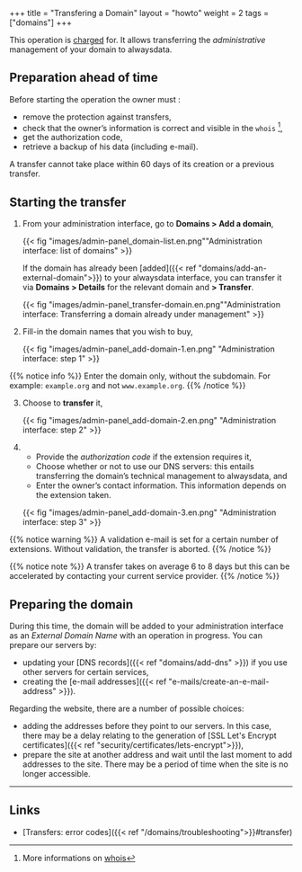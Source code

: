 +++
title = "Transfering a Domain"
layout = "howto"
weight = 2
tags = ["domains"]
+++

This operation is [charged](https://www.alwaysdata.com/en/domains/#main) for. It allows transferring the *administrative* management of your domain to alwaysdata.

## Preparation ahead of time

Before starting the operation the owner must :

- remove the protection against transfers,
- check that the owner’s information is correct and visible in the `whois` [^1],
- get the authorization code,
- retrieve a backup of his data (including e-mail).

A transfer cannot take place within 60 days of its creation or a previous transfer.

## Starting the transfer

1.  From your administration interface, go to **Domains > Add a domain**,
    
    {{< fig "images/admin-panel_domain-list.en.png""Administration interface: list of domains" >}}
    
    If the domain has already been [added]({{< ref "domains/add-an-external-domain">}}) to your alwaysdata interface, you can transfer it via **Domains > Details** for the relevant domain and **> Transfer**.

    {{< fig "images/admin-panel_transfer-domain.en.png""Administration interface: Transferring a domain already under management" >}}

2.  Fill-in the domain names that you wish to buy,
  
    {{< fig "images/admin-panel_add-domain-1.en.png" "Administration interface: step 1" >}}

{{% notice info %}}
Enter the domain only, without the subdomain.
For example: `example.org` and not `www.example.org`.
{{% /notice %}}

3.  Choose to **transfer** it,
    
    {{< fig "images/admin-panel_add-domain-2.en.png" "Administration interface: step 2" >}}
    
4.
    - Provide the *authorization code* if the extension requires it,
    - Choose whether or not to use our DNS servers: this entails transferring the domain’s technical management to alwaysdata, and
    - Enter the owner’s contact information. This information depends on the extension taken. 
    
    {{< fig "images/admin-panel_add-domain-3.en.png" "Administration interface: step 3" >}}

{{% notice warning %}}
A validation e-mail is set for a certain number of extensions. Without validation, the transfer is aborted.
{{% /notice %}}

{{% notice note %}}
A transfer takes on average 6 to 8 days but this can be accelerated by contacting your current service provider.
{{% /notice %}}

## Preparing the domain

During this time, the domain will be added to your administration interface as an *External Domain Name* with an operation in progress. You can prepare our servers by:

  - updating your [DNS records]({{< ref "domains/add-dns" >}}) if you use other servers for certain services,
  - creating the [e-mail addresses]({{< ref "e-mails/create-an-e-mail-address" >}}).

Regarding the website, there are a number of possible choices:

  - adding the addresses before they point to our servers. In this case, there may be a delay relating to the generation of [SSL Let's Encrypt certificates]({{< ref "security/certificates/lets-encrypt">}}),
  - prepare the site at another address and wait until the last moment to add addresses to the site. There may be a period of time when the site is no longer accessible.

---

## Links

- [Transfers: error codes]({{< ref "/domains/troubleshooting">}}#transfer)


[^1]: More informations on [whois](https://en.wikipedia.org/wiki/Whois)
